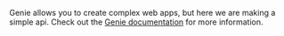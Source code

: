 Genie allows you to create complex web apps, but here we are making a simple api. Check out the [Genie documentation](https://genieframework.com/docs/tutorials/Overview.html) for more information.